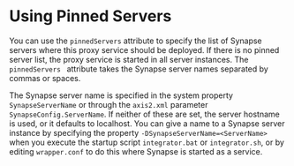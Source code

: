 # Using Pinned Servers

You can use the `pinnedServers` attribute to specify the list of Synapse servers where this proxy service should be deployed. If there is no pinned server list, the proxy service is started in all server instances. The `pinnedServers ` attribute takes the Synapse server names separated by commas or spaces. 

The Synapse server name is specified in the system property `SynapseServerName` or through the `axis2.xml` parameter `SynapseConfig.ServerName`. If neither of these are set, the server hostname is used, or it defaults to localhost. You can give a name to a Synapse server instance by specifying the property `-DSynapseServerName=<ServerName>` when you execute the startup script `integrator.bat` or `integrator.sh`, or by editing `wrapper.conf` to do this where Synapse is started as a service.
